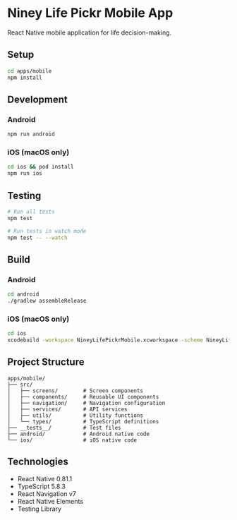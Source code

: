 # Niney Life Pickr Mobile App

React Native mobile application for life decision-making.

## Setup

```bash
cd apps/mobile
npm install
```

## Development

### Android
```bash
npm run android
```

### iOS (macOS only)
```bash
cd ios && pod install
npm run ios
```

## Testing

```bash
# Run all tests
npm test

# Run tests in watch mode
npm test -- --watch
```

## Build

### Android
```bash
cd android
./gradlew assembleRelease
```

### iOS (macOS only)
```bash
cd ios
xcodebuild -workspace NineyLifePickrMobile.xcworkspace -scheme NineyLifePickrMobile -configuration Release
```

## Project Structure

```
apps/mobile/
├── src/
│   ├── screens/        # Screen components
│   ├── components/     # Reusable UI components
│   ├── navigation/     # Navigation configuration
│   ├── services/       # API services
│   ├── utils/          # Utility functions
│   └── types/          # TypeScript definitions
├── __tests__/          # Test files
├── android/            # Android native code
└── ios/                # iOS native code
```

## Technologies

- React Native 0.81.1
- TypeScript 5.8.3
- React Navigation v7
- React Native Elements
- Testing Library
